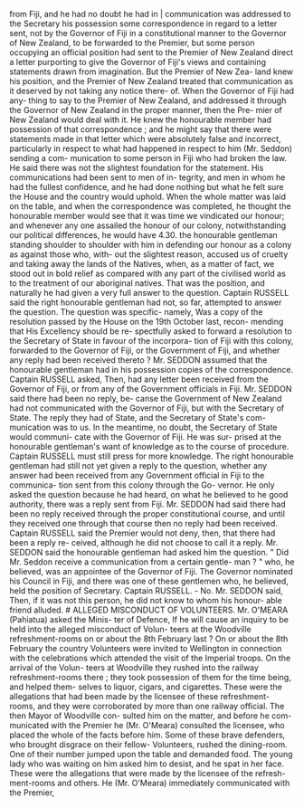 from Fiji, and he had no doubt he had in | communication was addressed to the Secretary his possession some correspondence in regard to a letter sent, not by the Governor of Fiji in a constitutional manner to the Governor of New Zealand, to be forwarded to the Premier, but some person occupying an official position had sent to the Premier of New Zealand direct a letter purporting to give the Governor of Fiji's views and containing statements drawn from imagination. But the Premier of New Zea- land knew his position, and the Premier of New Zealand treated that communication as it deserved by not taking any notice there- of. When the Governor of Fiji had any- thing to say to the Premier of New Zealand, and addressed it through the Governor of New Zealand in the proper manner, then the Pre- mier of New Zealand would deal with it. He knew the honourable member had possession of that correspondence ; and he might say that there were statements made in that letter which were absolutely false and incorrect, particularly in respect to what had happened in respect to him (Mr. Seddon) sending a com- munication to some person in Fiji who had broken the law. He said there was not the slightest foundation for the statement. His communications had been sent to men of in- tegrity, and men in whom he had the fullest confidence, and he had done nothing but what he felt sure the House and the country would uphold. When the whole matter was laid on the table, and when the correspondence was completed, he thought the honourable member would see that it was time we vindicated our honour; and whenever any one assailed the honour of our colony, notwithstanding our political differences, he would have 4.30. the honourable gentleman standing shoulder to shoulder with him in defending our honour as a colony as against those who, with- out the slightest reason, accused us of cruelty and taking away the lands of the Natives, when, as a matter of fact, we stood out in bold relief as compared with any part of the civilised world as to the treatment of our aboriginal natives. That was the position, and naturally he had given a very full answer to the question. Captain RUSSELL said the right honourable gentleman had not, so far, attempted to answer the question. The question was specific- namely, Was a copy of the resolution passed by the House on the 19th October last, recon- mending that His Excellency should be re- spectfully asked to forward a resolution to the Secretary of State in favour of the incorpora- tion of Fiji with this colony, forwarded to the Governor of Fiji, or the Government of Fiji, and whether any reply had been received thereto ? Mr. SEDDON assumed that the honourable gentleman had in his possession copies of the correspondence. Captain RUSSELL asked, Then, had any letter been received from the Governor of Fiji, or from any of the Government officials in Fiji. Mr. SEDDON said there had been no reply, be- canse the Government of New Zealand had not communicated with the Governor of Fiji, but with the Secretary of State. The reply they had of State, and the Secretary of State's com- munication was to us. In the meantime, no doubt, the Secretary of State would communi- cate with the Governor of Fiji. He was sur- prised at the honourable gentleman's want of knowledge as to the course of procedure. Captain RUSSELL must still press for more knowledge. The right honourable gentleman had still not yet given a reply to the question, whether any answer had been received from any Government official in Fiji to the communica- tion sent from this colony through the Go- vernor. He only asked the question because he had heard, on what he believed to he good authority, there was a reply sent from Fiji. Mr. SEDDON had said there had been no reply received through the proper constitutional course, and until they received one through that course then no reply had been received. Captain RUSSELL said the Premier would not deny, then, that there had been a reply re- ceived, although he did not choose to call it a reply. Mr. SEDDON said the honourable gentleman had asked him the question. " Did Mr. Seddon receive a communication from a certain gentle- man ? " who, he believed, was an appointee of the Governor of Fiji. The Governor nominated his Council in Fiji, and there was one of these gentlemen who, he believed, held the position of Secretary. Captain RUSSELL. - No. Mr. SEDDON said, Then, if it was not this person, he did not know to whom his honour- able friend alluded. # ALLEGED MISCONDUCT OF VOLUNTEERS. Mr. O'MEARA (Pahiatua) asked the Minis- ter of Defence, If he will cause an inquiry to be held into the alleged misconduct of Volun- teers at the Woodville refreshment-rooms on or about the 8th February last ? On or about the 8th February the country Volunteers were invited to Wellington in connection with the celebrations which attended the visit of the Imperial troops. On the arrival of the Volun- teers at Woodville they rushed into the railway refreshment-rooms there ; they took possession of them for the time being, and helped them- selves to liquor, cigars, and cigarettes. These were the allegations that had been made by the licensee of these refreshment-rooms, and they were corroborated by more than one railway official. The then Mayor of Woodville con- sulted him on the matter, and before he com- municated with the Premier he (Mr. O'Meara) consulted the licensee, who placed the whole of the facts before him. Some of these brave defenders, who brought disgrace on their fellow- Volunteers, rushed the dining-room. One of their number jumped upon the table and demanded food. The young lady who was waiting on him asked him to desist, and he spat in her face. These were the allegations that were made by the licensee of the refresh- ment-rooms and others. He (Mr. O'Meara) immediately communicated with the Premier, 